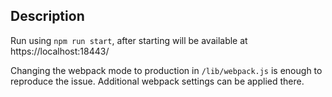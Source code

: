 ## Description

Run using `npm run start`, after starting will be available at https://localhost:18443/

Changing the webpack mode to production in `/lib/webpack.js` is enough to reproduce the issue. Additional webpack settings can be applied there.
